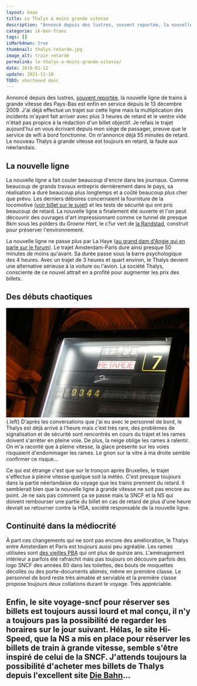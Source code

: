 ```yaml
---
layout: base
title: Le Thalys à moins grande vitesse
description: "Annoncé depuis des lustres, souvent reportée, la nouvelle ligne de trains à grande vitesse des Pays-Bas est enfin en service depuis le 13 décembre 2009. J'a"
categorie: ik-ben-frans
tags: []
isMarkdown: true
thumbnail: thalys-retarde.jpg
image_alt: train retardé
permalink: le-thalys-a-moins-grande-vitesse/
date: 2010-01-12
update: 2021-11-18
TODO: shortened desc
---
```


Annoncé depuis des lustres, [souvent reportée](/une-nouvelle-ligne-a-grande-vitesse), la nouvelle ligne de trains à grande vitesse des Pays-Bas est enfin en service depuis le 13 décembre 2009. J'ai déjà effectué un trajet sur cette ligne mais la multiplication des incidents m'ayant fait arriver avec plus 3 heures de retard et le ventre vide n'était pas propice à la rédaction d'un billet objectif. Je refais le trajet aujourd'hui en vous écrivant depuis mon siège de passager, preuve que le service de wifi à bord fonctionne. On m'annonce déjà 55 minutes de retard. Le nouveau Thalys à grande vitesse est toujours en retard, la faute aux néerlandais.

## La nouvelle ligne
La nouvelle ligne a fait couler beaucoup d'encre dans les journaux. Comme beaucoup de grands travaux entrepris dernièrement dans le pays, sa réalisation a duré beaucoup plus longtemps et a coûté beaucoup plus cher que prévu. Les derniers déboires concernaient la fourniture de la locomotive ([voir billet sur le sujet](/une-nouvelle-ligne-a-grande-vitesse)) et les tests de sécurité qui ont pris beaucoup de retard. La nouvelle ligne a finalement été ouverte et l'on peut découvrir des ouvrages d'art impressionnant comme ce tunnel de presque 8km sous les polders du *Groene Hart*, le c?ur vert de [la Randstad](/le-randstad), construit pour préserver l'environnement.

La nouvelle ligne ne passe plus par La Haye ([au grand dam d'Angie qui en parle sur le forum](http://leforum.nl/index.php/component/content/article/38-evenements/153-13-decembre-2009-thalys)). Le trajet Amsterdam-Paris dure ainsi presque 50 minutes de moins qu'avant. Sa durée passe sous la barre psychologique des 4 heures. Avec un trajet de 3 heures et quart environ, le Thalys devient une alternative sérieuse à la voiture ou l'avion. La société Thalys, consciente de ce nouvel attrait en a profité pour augmenter les prix des billets.

## Des débuts chaotiques
![train retardé](thalys-retarde.jpg){.left}
D'après les conversations que j'ai eu avec le personnel de bord, le Thalys est déjà arrivé à l'heure mais c'est très rare, des problèmes de signalisation et de sécurité sont rencontrés en cours du trajet et les rames doivent s'arrêter en pleine voie. De plus, la neige oblige les rames à ralentir. On m'a raconté que à pleine vitesse, la glace présente sur les voies risquaient d'endommager les rames. Le gnon sur la vitre à ma droite semble confirmer ce risque...

Ce qui est étrange c'est que sur le tronçon après Bruxelles, le trajet s'effectue à pleine vitesse quelque soit la météo. C'est presque toujours dans la partie néerlandaise du voyage que les trains prennent du retard. Il semblerait bien que la nouvelle ligne à grande vitesse ne soit pas encore au point. Je ne sais pas comment ça se passe mais la SNCF et la NS qui doivent rembourser une partie du billet en cas de retard de plus d'une heure devrait se retourner contre la HSA, société responsable de la nouvelle ligne.

## Continuité dans la médiocrité
À part ces changements qui ne sont pas encore des amélioration, le Thalys entre Amsterdam et Paris est toujours aussi peu agréable. Les rames utilisées sont [des vieilles PBA](http://en.wikipedia.org/wiki/SNCF_TGV_Thalys_PBA) qui ont plus de quinze ans. L'aménagement intérieur a parfois été rafraichit mais pas toujours on découvre parfois des logo SNCF des années 80 dans les toilettes, des bouts de moquettes décollés ou des porte-documents abimés, même en première classe. Le personnel de bord reste très aimable et serviable et la première classe propose toujours deux collations durant le voyage. Très appréciable.  

Enfin, le site voyage-sncf pour réserver ses billets est toujours aussi lourd et mal conçu, il n'y a toujours pas la possibilité de regarder les horaires sur le jour suivant. Hélas, le site Hi-Speed, que la NS a mis en place pour réserver les billets de train à grande vitesse, semble s'être inspiré de celui de la SNCF. J'attends toujours la possibilité d'acheter mes billets de Thalys depuis l'excellent site [Die Bahn](http://www.deutschebahn.com/site/bahn/fr/start.html)...
---